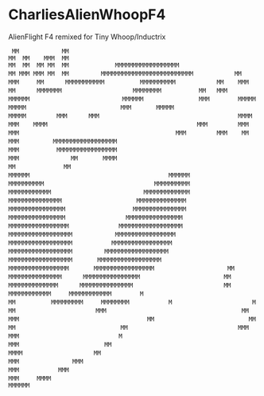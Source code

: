 # CharliesAlienWhoopF4
AlienFlight F4 remixed for Tiny Whoop/Inductrix

`  MM            MM                                                              `
`  MM  MM    MMM  MM                                                             `
`  MM  MM  MM MM  MM             MMMMMMMMMMMMMMMMMM                              `
`  MM MMM MMM MM  MM         MMMMMMMMMMMMMMMMMMMMMMMMMM           `
`  MM     MMM     MM      MMMMMMMMMMM          MMMMMMMMMM          `
`   MM    MMM    MM      MMMMMMM                    MMMMMMMM        `
`    MM   MMM          MMMMMM                          MMMMMM        `
`         MMM        MMMMM                                MMMMM                  `
`         MMM       MMMMM                                   MMMMM`
`         MMM      MMM                                       MMMM `
`         MMM    MMMM                                          MMM `
`         MMM    MMM                                            MMM `
`         MMM    MM                                              MMM `
`         MMMMMMMMMMMMMMMMMM                                     MMM`
`          MMMMMMMMMMMMMMMMM                                      MMM`
`              MM       MMMM                                       MM`
`              MM                                                 `
`                                                                  `
`                                                                   `
`                                                                   `
`                MMMMMM                                       MMMMMM`
`                MMMMMMMMMM                               MMMMMMMMMM`
`                MMMMMMMMMMMM                          MMMMMMMMMMMMM             `
`                MMMMMMMMMMMMMMM                     MMMMMMMMMMMMMM `
`                MMMMMMMMMMMMMMMM                   MMMMMMMMMMMMMMM `
`                 MMMMMMMMMMMMMMMM                 MMMMMMMMMMMMMMMM `
`                 MMMMMMMMMMMMMMMMM              MMMMMMMMMMMMMMMMMM  `
`                  MMMMMMMMMMMMMMMMMM            MMMMMMMMMMMMMMMMM   `
`                  MMMMMMMMMMMMMMMMMM           MMMMMMMMMMMMMMMMM    `
`                   MMMMMMMMMMMMMMMMMM         MMMMMMMMMMMMMMMMMM    `
`                    MMMMMMMMMMMMMMMMMM       MMMMMMMMMMMMMMMMMM     `
`                     MMMMMMMMMMMMMMMMM       MMMMMMMMMMMMMMMMM      `
`                MM     MMMMMMMMMMMMMMM      MMMMMMMMMMMMMMMM        `
`                 MM     MMMMMMMMMMMMMM      MMMMMMMMMMMMMMM         `
`                  MM       MMMMMMMMMMMM     MMMMMMMMMMMM        M               `
`                  MM          MMMMMMMMM     MMMMMMMM           M    `
`                    M                                         MM    `
`                    MMM                                      MM     `
`                     MMM                                    MM      `
`                      MM                                   MM       `
`                        MM                               MMM       `
`                         MMM                            M          `
`                           MMM                        MM           `
`                             MMMM                    MM            `
`                               MMM               MMM               `
`                                 MMM           MMM                 `
`                                   MMM     MMMM                    `
`                                      MMMMMM                       `
